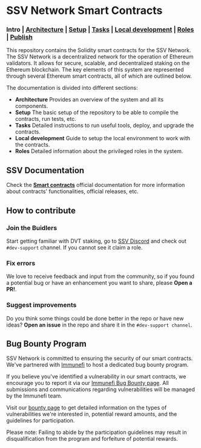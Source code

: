 # SSV Network Smart Contracts

### Intro | [Architecture](./docs/architecture.md) | [Setup](./docs/setup.md) | [Tasks](./docs/tasks.md) | [Local development](./docs/local-dev.md) | [Roles](./docs/roles.md) | [Publish](./docs/publish.md)

This repository contains the Solidity smart contracts for the SSV Network. The SSV Network is a decentralized network for the operation of Ethereum validators. It allows for secure, scalable, and decentralized staking on the Ethereum blockchain. The key elements of this system are represented through several Ethereum smart contracts, all of which are outlined below.

The documentation is divided into different sections:

- **Architecture** Provides an overview of the system and all its components.
- **Setup** The basic setup of the repository to be able to compile the contracts, run tests, etc.
- **Tasks** Detailed instructions to run useful tools, deploy, and upgrade the contracts.
- **Local development** Guide to setup the local environment to work with the contracts.
- **Roles** Detailed information about the privileged roles in the system.

## SSV Documentation

Check the **[Smart contracts](https://docs.ssv.network/developers/smart-contracts)** official documentation for more information about contracts' functionalities, official releases, etc.

## How to contribute

### Join the Buidlers

Start getting familiar with DVT staking, go to [SSV Discord](https://discord.gg/invite/ssvnetworkofficial) and check out `#dev-support` channel. If you cannot see it claim a role.

### Fix errors

We love to receive feedback and input from the community, so if you found a potential bug or have an enhancement you want to share, please **Open a PR!**.

### Suggest improvements

Do you think some things could be done better in the repo or have new ideas?
**Open an issue** in the repo and share it in the `#dev-support channel`.

## Bug Bounty Program

SSV Network is committed to ensuring the security of our smart contracts. We've partnered with [Immunefi](https://immunefi.com/) to host a dedicated bug bounty program.

If you believe you've identified a vulnerability in our smart contracts, we encourage you to report it via our [Immunefi Bug Bounty page](https://immunefi.com/bounty/ssvnetwork/). All submissions and communications regarding vulnerabilities will be managed by the Immunefi team.

Visit our [bounty page](https://immunefi.com/bounty/ssvnetwork/) to get detailed information on the types of vulnerabilities we're interested in, potential reward amounts, and the guidelines for participation.

Please note: Failing to abide by the participation guidelines may result in disqualification from the program and forfeiture of potential rewards.
